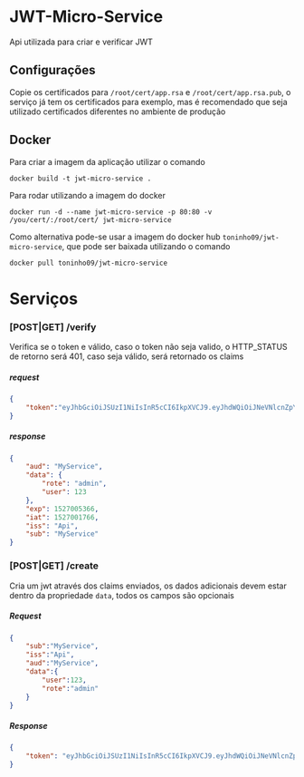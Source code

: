 # JWT-Micro-Service

Api utilizada para criar e verificar JWT


## Configurações

Copie os certificados para `/root/cert/app.rsa` e `/root/cert/app.rsa.pub`, o serviço já tem 
os certificados para exemplo, mas é recomendado que seja utilizado certificados diferentes 
no ambiente de produção

## Docker

Para criar a imagem da aplicação utilizar o comando

````shell
docker build -t jwt-micro-service .
````

Para rodar utilizando a imagem do docker
````shell
docker run -d --name jwt-micro-service -p 80:80 -v /you/cert/:/root/cert/ jwt-micro-service
````
 
Como alternativa pode-se usar a imagem do docker hub `toninho09/jwt-micro-service`, que pode ser baixada utilizando o comando
 
````shell
docker pull toninho09/jwt-micro-service
````
 
 
# Serviços


### [POST|GET] /verify

Verifica se o token e válido, caso o token não seja valido, o HTTP_STATUS de retorno será 401,
caso seja válido, será retornado os claims

##### request

````json
{
	"token":"eyJhbGciOiJSUzI1NiIsInR5cCI6IkpXVCJ9.eyJhdWQiOiJNeVNlcnZpY2UiLCJkYXRhIjp7InJvdGUiOiJhZG1pbiIsInVzZXIiOjEyM30sImV4cCI6MTUyNzAwNTM2NiwiaWF0IjoxNTI3MDAxNzY2LCJpc3MiOiJBcGkiLCJzdWIiOiJNeVNlcnZpY2UifQ.SAtmA8Yf-oegPIer7LSWWZT6lR9h0oJkikhmAkneYNSt6an_D1WBUduJlJSLJDoAL86NHNfzx6-PNWV_hQfwubg95U_keEBcBiPPYSjEOHtH6n3f6duW66OgFjxQLXlB4FNhTEZod_cD5pCnjZs2s55-nVaepeZngy2Npog_3dw"	
}
````

##### response

````json
{
	"aud": "MyService",
	"data": {
		"rote": "admin",
		"user": 123
	},
	"exp": 1527005366,
	"iat": 1527001766,
	"iss": "Api",
	"sub": "MyService"
}
````

### [POST|GET] /create

Cria um jwt através dos claims enviados, os dados adicionais devem estar dentro da propriedade `data`, todos
os campos são opcionais

##### Request

````json
{
	"sub":"MyService",
	"iss":"Api",
	"aud":"MyService",
	"data":{
		"user":123,
		"rote":"admin"
	}
}
````

##### Response

````json
{
	"token": "eyJhbGciOiJSUzI1NiIsInR5cCI6IkpXVCJ9.eyJhdWQiOiJNeVNlcnZpY2UiLCJkYXRhIjp7InJvdGUiOiJhZG1pbiIsInVzZXIiOjEyM30sImV4cCI6MTUyNzAwNTM2NiwiaWF0IjoxNTI3MDAxNzY2LCJpc3MiOiJBcGkiLCJzdWIiOiJNeVNlcnZpY2UifQ.SAtmA8Yf-oegPIer7LSWWZT6lR9h0oJkikhmAkneYNSt6an_D1WBUduJlJSLJDoAL86NHNfzx6-PNWV_hQfwubg95U_keEBcBiPPYSjEOHtH6n3f6duW66OgFjxQLXlB4FNhTEZod_cD5pCnjZs2s55-nVaepeZngy2Npog_3dw"
}
````

